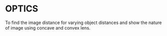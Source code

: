  # OPTICS
 To find the image distance for varying object distances and show the nature of image using concave and convex lens. 

